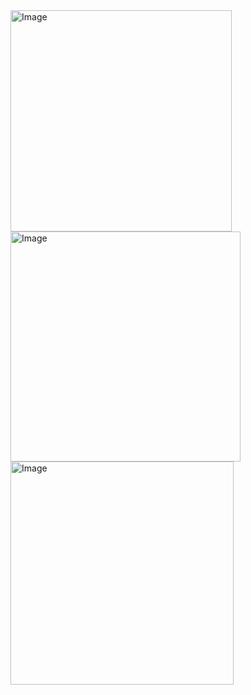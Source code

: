 <img width="354" alt="Image" src="https://github.com/user-attachments/assets/dbff2370-c18d-48db-be5e-f35d470859e9" />

<img width="368" alt="Image" src="https://github.com/user-attachments/assets/038efe5b-566c-4979-9e18-d69cdfdeb3a9" />

<img width="357" alt="Image" src="https://github.com/user-attachments/assets/4c0af9e6-3954-42b9-bcef-99f5512e5d37" />
